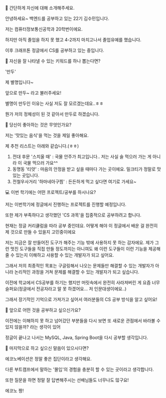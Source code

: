 👋 간단하게 자신에 대해 소개해주세요.

안녕하세요~ 백엔드를 공부하고 있는 22기 김수민입니다.

저는 컴퓨터정보통신공학과 20학번이에요.

하지만 아직 졸업을 하지 못 했고 4-2까지 마치고나서 졸업유예를 했습니다.

이후 크래프톤 정글에서 CS를 공부하고 있는 중입니다.


🔎 자신을 잘 나타낼 수 있는 키워드를 하나 뽑는다면?

'만두'

제 별명입니다~

앞으로 만두~ 라고 불러주세요!

별명이 만두인 이유는 사실 저도 잘 모르겠는데요..ㅎㅎ

뭔가 저의 정체성이 된 것 같아서 만두로 하겠습니다.


💌 당신이 좋아하는 것은 무엇인가요?

저는 '맛있는 음식'을 먹는 것을 제일 좋아해요.

제 추천 리스트는 아래와 같습니다.(ㅎㅎ)

1. 전대 후문 '스치울 때' : 국물 안주가 최고입니다.. 저는 사실 술 먹으러 가는 게 아니라 이 국물 먹으러 가요^^
2. 동명동 '티앗' : 마음의 안정을 받고 싶을 때마다 가는 곳이에요. 밀크티가 정말로 맛있는 곳입니다.
3. 전철우사거리 '하마네아구찜' : 든든하게 먹고 싶다면 여기로 가세요~
   

💻 이번 학기에는 어떤 프로젝트/공부를 하시나요?

저는 이번학기에 정글에서 진행하는 프로젝트를 진행할 예정입니다.

또한 제가 부족하다고 생각했던 'CS 과목'을 집중적으로 공부하려고 합니다.

현재는 정글 커리큘럼을 따라 공부 중인데요. 어떻게 해야 이 정글에서 배운 걸 완전히 제 것으로 만들 수 있을지 고민중이에요

저는 지금은 잘 만들어진 도구가 해주는 기능 밖에 사용하지 못 하는 감자에요. 제가 그런 멋진 도구들을 직접 만들 정도까지는 아니여도 왜 이런 도구들이 이런 기능을 제공해줄 수 있는지 이해하고 사용할 수 있는 개발자가 되고 싶어요.

그래서 저의 최종적인 목표는 구글링해서 나오는 문제들만 해결할 수 있는 개발자가 아니라 논리적인 과정을 거쳐 문제를 해결할 수 있는 개발자가 되고 싶습니다.

이전에 학교에서 CS공부를 하기는 했지만 머릿속에서 완전히 사라져버린 게 요즘 너무 슬퍼요(정글에서 전공자라고 말 못 하겠어요... 저 인문대생이에요..)

그래서 장기적인 기억으로 가져가고 싶어서 여러분들의 CS 공부 방식을 알고 싶어요!


👣 앞으로 어떤 것을 공부하고 싶으신가요?

이전에는 이해하지 못 하고 넘어갔던 부분들을 다시 보면 또 새로운 관점에서 바라볼 수 있지 않을까? 라는 생각이 있어 

정글이 끝나고 나서는 MySQL, Java, Spring Boot을 다시 공부할 생각입니다.


💙 마지막으로 하고 싶으신 말씀이 있으시다면?

에코노베이션은 정말 좋은 집단이라고 생각해요.

다른 부트캠프에서 말하는 '몰입'의 경험을 충분히 할 수 있는 곳이라고 생각합니다.

또한 질문을 하면 정말 잘 답변해주시는 선배님들도 너무나도 많구요!

에코노 짱!
